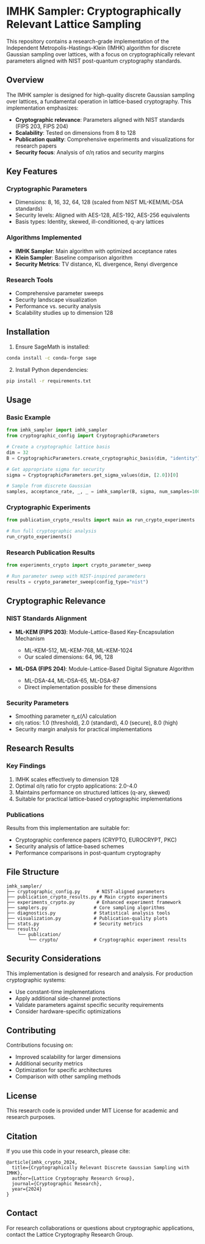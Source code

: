 # IMHK Sampler: Cryptographically Relevant Lattice Sampling

This repository contains a research-grade implementation of the Independent Metropolis-Hastings-Klein (IMHK) algorithm for discrete Gaussian sampling over lattices, with a focus on cryptographically relevant parameters aligned with NIST post-quantum cryptography standards.

## Overview

The IMHK sampler is designed for high-quality discrete Gaussian sampling over lattices, a fundamental operation in lattice-based cryptography. This implementation emphasizes:

- **Cryptographic relevance**: Parameters aligned with NIST standards (FIPS 203, FIPS 204)
- **Scalability**: Tested on dimensions from 8 to 128
- **Publication quality**: Comprehensive experiments and visualizations for research papers
- **Security focus**: Analysis of σ/η ratios and security margins

## Key Features

### Cryptographic Parameters
- Dimensions: 8, 16, 32, 64, 128 (scaled from NIST ML-KEM/ML-DSA standards)
- Security levels: Aligned with AES-128, AES-192, AES-256 equivalents
- Basis types: Identity, skewed, ill-conditioned, q-ary lattices

### Algorithms Implemented
- **IMHK Sampler**: Main algorithm with optimized acceptance rates
- **Klein Sampler**: Baseline comparison algorithm
- **Security Metrics**: TV distance, KL divergence, Renyi divergence

### Research Tools
- Comprehensive parameter sweeps
- Security landscape visualization
- Performance vs. security analysis
- Scalability studies up to dimension 128

## Installation

1. Ensure SageMath is installed:
```bash
conda install -c conda-forge sage
```

2. Install Python dependencies:
```bash
pip install -r requirements.txt
```

## Usage

### Basic Example
```python
from imhk_sampler import imhk_sampler
from cryptographic_config import CryptographicParameters

# Create a cryptographic lattice basis
dim = 32
B = CryptographicParameters.create_cryptographic_basis(dim, "identity")

# Get appropriate sigma for security
sigma = CryptographicParameters.get_sigma_values(dim, [2.0])[0]

# Sample from discrete Gaussian
samples, acceptance_rate, _, _ = imhk_sampler(B, sigma, num_samples=1000)
```

### Cryptographic Experiments
```python
from publication_crypto_results import main as run_crypto_experiments

# Run full cryptographic analysis
run_crypto_experiments()
```

### Research Publication Results
```python
from experiments_crypto import crypto_parameter_sweep

# Run parameter sweep with NIST-inspired parameters
results = crypto_parameter_sweep(config_type="nist")
```

## Cryptographic Relevance

### NIST Standards Alignment
- **ML-KEM (FIPS 203)**: Module-Lattice-Based Key-Encapsulation Mechanism
  - ML-KEM-512, ML-KEM-768, ML-KEM-1024
  - Our scaled dimensions: 64, 96, 128

- **ML-DSA (FIPS 204)**: Module-Lattice-Based Digital Signature Algorithm
  - ML-DSA-44, ML-DSA-65, ML-DSA-87
  - Direct implementation possible for these dimensions

### Security Parameters
- Smoothing parameter η_ε(Λ) calculation
- σ/η ratios: 1.0 (threshold), 2.0 (standard), 4.0 (secure), 8.0 (high)
- Security margin analysis for practical implementations

## Research Results

### Key Findings
1. IMHK scales effectively to dimension 128
2. Optimal σ/η ratio for crypto applications: 2.0-4.0
3. Maintains performance on structured lattices (q-ary, skewed)
4. Suitable for practical lattice-based cryptographic implementations

### Publications
Results from this implementation are suitable for:
- Cryptographic conference papers (CRYPTO, EUROCRYPT, PKC)
- Security analysis of lattice-based schemes
- Performance comparisons in post-quantum cryptography

## File Structure

```
imhk_sampler/
├── cryptographic_config.py      # NIST-aligned parameters
├── publication_crypto_results.py # Main crypto experiments
├── experiments_crypto.py        # Enhanced experiment framework
├── samplers.py                 # Core sampling algorithms
├── diagnostics.py              # Statistical analysis tools
├── visualization.py            # Publication-quality plots
├── stats.py                    # Security metrics
└── results/
    └── publication/
        └── crypto/             # Cryptographic experiment results
```

## Security Considerations

This implementation is designed for research and analysis. For production cryptographic systems:
- Use constant-time implementations
- Apply additional side-channel protections
- Validate parameters against specific security requirements
- Consider hardware-specific optimizations

## Contributing

Contributions focusing on:
- Improved scalability for larger dimensions
- Additional security metrics
- Optimization for specific architectures
- Comparison with other sampling methods

## License

This research code is provided under MIT License for academic and research purposes.

## Citation

If you use this code in your research, please cite:
```
@article{imhk_crypto_2024,
  title={Cryptographically Relevant Discrete Gaussian Sampling with IMHK},
  author={Lattice Cryptography Research Group},
  journal={Cryptographic Research},
  year={2024}
}
```

## Contact

For research collaborations or questions about cryptographic applications, contact the Lattice Cryptography Research Group.
